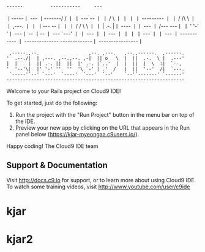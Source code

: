     
    ------          -----------     ---    
   ㅣ-----ㅣ   --- ㅣ-------/  /   ㅣ ㅣ         ---
         --   ㅣ ㅣ        /   \   ㅣ ㅣ        ㅣ ㅣ
   ---------  ㅣ ㅣ       /  /\ \  ㅣ ㅣ  ,---. ㅣ ㅣ
  ㅣ---  --ㅣ ㅣ ㅣ      /  /  \ \ ㅣ ㅣ | .-. |ㅣ  ----
      ㅣㅣ  ---  ㅣ     /---    ---ㅣ ㅣ ' '-' 'ㅣ  ---ㅣ
       --  ㅣ--  ㅣ                 ---   `---' ㅣ ㅣ
    ---       ㅣ ㅣ   ---                       ㅣ ㅣ
   ㅣ ㅣ       ---   ㅣ ㅣ                       ---
   ㅣ  -----------   ㅣ  --------------
    -------------ㅣ   ----------------ㅣ
    
    
     ,-----.,--.                  ,--. ,---.   ,--.,------.  ,------.
    '  .--./|  | ,---. ,--.,--. ,-|  || o   \  |  ||  .-.  \ |  .---'
    |  |    |  || .-. ||  ||  |' .-. |`..'  |  |  ||  |  \  :|  `--, 
    '  '--'\|  |' '-' ''  ''  '\ `-' | .'  /   |  ||  '--'  /|  `---.
     `-----'`--' `---'  `----'  `---'  `--'    `--'`-------' `------'
    ----------------------------------------------------------------- 


Welcome to your Rails project on Cloud9 IDE!

To get started, just do the following:

1. Run the project with the "Run Project" button in the menu bar on top of the IDE.
2. Preview your new app by clicking on the URL that appears in the Run panel below (https://kjar-myeongaa.c9users.io/).

Happy coding!
The Cloud9 IDE team


## Support & Documentation

Visit http://docs.c9.io for support, or to learn more about using Cloud9 IDE. 
To watch some training videos, visit http://www.youtube.com/user/c9ide
# kjar
# kjar2
